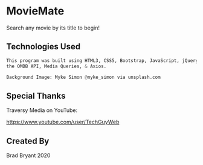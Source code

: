 # MovieMate

Search any movie by its title to begin!


## Technologies Used

```python
This program was built using HTML3, CSS5, Bootstrap, JavaScript, jQuery, 
the OMDB API, Media Queries, & Axios.

Background Image: Myke Simon @myke_simon via unsplash.com
```

## Special Thanks
Traversy Media on YouTube:

https://www.youtube.com/user/TechGuyWeb

## Created By
Brad Bryant 2020